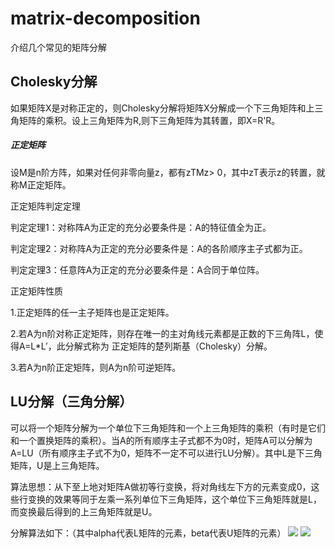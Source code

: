 # matrix-decomposition
介绍几个常见的矩阵分解

## Cholesky分解
如果矩阵X是对称正定的，则Cholesky分解将矩阵X分解成一个下三角矩阵和上三角矩阵的乘积。设上三角矩阵为R,则下三角矩阵为其转置，即X=R'R。

##### 正定矩阵
设M是n阶方阵，如果对任何非零向量z，都有zTMz> 0，其中zT表示z的转置，就称M正定矩阵。

正定矩阵判定定理

判定定理1：对称阵A为正定的充分必要条件是：A的特征值全为正。

判定定理2：对称阵A为正定的充分必要条件是：A的各阶顺序主子式都为正。

判定定理3：任意阵A为正定的充分必要条件是：A合同于单位阵。

正定矩阵性质

1.正定矩阵的任一主子矩阵也是正定矩阵。

2.若A为n阶对称正定矩阵，则存在唯一的主对角线元素都是正数的下三角阵L，使得A=L*L′，此分解式称为 正定矩阵的楚列斯基（Cholesky）分解。
      
3.若A为n阶正定矩阵，则A为n阶可逆矩阵。

## LU分解（三角分解）
可以将一个矩阵分解为一个单位下三角矩阵和一个上三角矩阵的乘积（有时是它们和一个置换矩阵的乘积）。当A的所有顺序主子式都不为0时，矩阵A可以分解为A=LU（所有顺序主子式不为0，矩阵不一定不可以进行LU分解）。其中L是下三角矩阵，U是上三角矩阵。

算法思想：从下至上地对矩阵A做初等行变换，将对角线左下方的元素变成0，这些行变换的效果等同于左乘一系列单位下三角矩阵，这个单位下三角矩阵就是L，而变换最后得到的上三角矩阵就是U。

分解算法如下：（其中alpha代表L矩阵的元素，beta代表U矩阵的元素）
![]("pic/LU矩阵分解1.jpg")
![]("pic/LU矩阵分解2.jpg")
